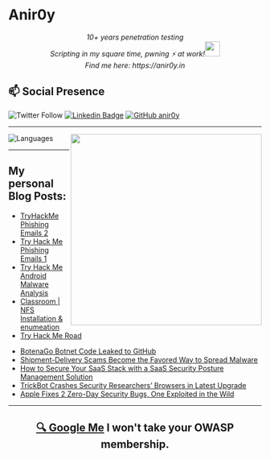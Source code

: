 # Anir0y

<p align="center"><em>10+ years penetration testing<br>
  Scripting in my square time, pwning ⚡ at work!<img src="https://media.giphy.com/media/WUlplcMpOCEmTGBtBW/giphy.gif" width="30"> <br>
  Find me here: https://anir0y.in
</em></p>

## 📫 Social Presence

![Twitter Follow](https://img.shields.io/twitter/follow/anir0y?color=blue&style=for-the-badge&logo=twitter)
[![Linkedin Badge](https://img.shields.io/badge/Animesh%20Roy-Connect%20on%20linkedin-black?style=for-the-badge&logo=linkedin)](https://www.linkedin.com/in/anir0y/)
[![GitHub anir0y](https://img.shields.io/github/followers/anir0y?label=GitHub&style=for-the-badge&logo=github)](https://github.com/anir0y)

---

<img align='right' src="https://github-readme-stats.vercel.app/api?username=anir0y&show_icons=true&theme=dark" width="380">
<p align="left">
  <img  src="https://github-readme-stats.vercel.app/api/top-langs/?username=anir0y&layout=compact&hide=html,css" alt="Languages" />
</p>


---

## My personal Blog Posts:

<!-- CLASS:START -->
- [TryHackMe Phishing Emails 2](https://classroom.anir0y.in/post/tryhackme-phishingemails-2/)
- [Try Hack Me Phishing Emails 1](https://classroom.anir0y.in/post/phishingemails1tryoe/)
- [Try Hack Me Android Malware Analysis](https://classroom.anir0y.in/post/tryhackme-androidmalwareanalysis/)
- [Classroom | NFS Installation & enumeation](https://classroom.anir0y.in/post/classroom-nfs/)
- [Try Hack Me Road](https://classroom.anir0y.in/post/tryhackme-road/)
<!-- CLASS:END -->


<!-- THREAT:START -->
- [BotenaGo Botnet Code Leaked to GitHub](https://threatpost.com/botenago-botnet-code-leaked-to-github/178059/)
- [Shipment-Delivery Scams Become the Favored Way to Spread Malware](https://threatpost.com/shipment-delivery-scams-a-fav-way-to-spread-malware/178050/)
- [How to Secure Your SaaS Stack with a SaaS Security Posture Management Solution](https://threatpost.com/secure-saas-stack-security-posture-solution/177815/)
- [TrickBot Crashes Security Researchers’ Browsers in Latest Upgrade](https://threatpost.com/trickbot-crash-security-researchers-browsers/178046/)
- [Apple Fixes 2 Zero-Day Security Bugs, One Exploited in the Wild](https://threatpost.com/apple-zero-day-security-exploited/178040/)
<!-- THREAT:END -->

---

<h2 align=center>
  <a href="https://google.com/search?q=@anir0y">🔍 Google Me</a> I won't take your OWASP membership. 
</h2>


